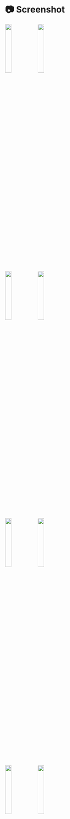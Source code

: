 # 📷 Screenshot
<p float="left">
<img width="20%" src="https://github.com/user-attachments/assets/3d108156-34fc-4487-bd30-81c760cd9caf">

<img width="20%" src="https://github.com/user-attachments/assets/cee0c82f-cfa9-411f-86a3-c5a6d81b82a8">
</p>

<p float="left">
<img width="20%" src="https://github.com/user-attachments/assets/850a98a0-5c2c-4340-960f-ed436387354a">

<img width="20%" src="https://github.com/user-attachments/assets/f3b585c1-18a4-4ba0-bfb2-2fd59083fcec">
</p>

<p float="left">
<img width="20%" src="https://github.com/user-attachments/assets/ca13a2c8-e375-4e25-8689-e44cbab133f8">

<img width="20%" src="https://github.com/user-attachments/assets/d230d88a-7b80-4f9c-b40b-49c83f1cad8d">
</p>

<p float="left">
<img width="20%" src="https://github.com/user-attachments/assets/393e4a21-9e03-4825-8f83-b9bccc7f0192">

<img width="20%" src="https://github.com/user-attachments/assets/acdc6740-3b19-4021-bad8-a94f905b037f">
</p>
